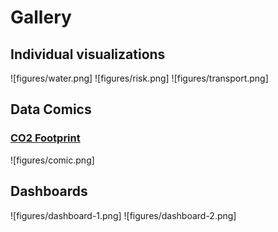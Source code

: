 # Gallery



## Individual visualizations
![figures/water.png]
![figures/risk.png]
![figures/transport.png]

## Data Comics


### [CO2 Footprint](https://raw.githubusercontent.com/datacomics/datacomics.github.io/master/comicfiles/co2footprint.jpg)
![figures/comic.png]

## Dashboards
![figures/dashboard-1.png]
![figures/dashboard-2.png]



